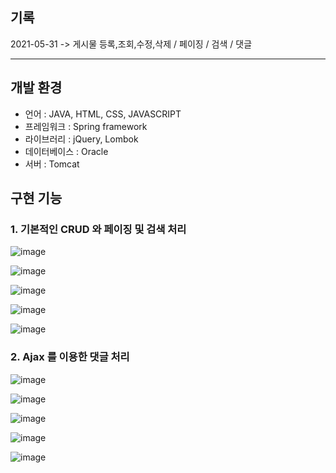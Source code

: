 ## 기록
2021-05-31
-> 게시물 등록,조회,수정,삭제 / 페이징 / 검색 / 댓글

--------------------------------------------------------------


## 개발 환경
- 언어 : JAVA, HTML, CSS, JAVASCRIPT
- 프레임워크 : Spring framework
- 라이브러리 : jQuery, Lombok
- 데이터베이스 : Oracle
- 서버 : Tomcat

## 구현 기능
### 1. 기본적인 CRUD 와 페이징 및 검색 처리

![image](https://user-images.githubusercontent.com/63898556/123822982-b818e500-d937-11eb-8b3c-a1539190a757.png)

![image](https://user-images.githubusercontent.com/63898556/123823206-f1515500-d937-11eb-998c-709ae8d98188.png)

![image](https://user-images.githubusercontent.com/63898556/123823521-41301c00-d938-11eb-87b2-6dcb33402ad9.png)

![image](https://user-images.githubusercontent.com/63898556/123824050-aa179400-d938-11eb-90ca-a03f47b76a86.png)

![image](https://user-images.githubusercontent.com/63898556/123824206-cadfe980-d938-11eb-9602-86595cd6dce8.png)


### 2. Ajax 를 이용한 댓글 처리

![image](https://user-images.githubusercontent.com/63898556/123824482-0a0e3a80-d939-11eb-811b-6a1df7b8f21a.png)

![image](https://user-images.githubusercontent.com/63898556/123824572-21e5be80-d939-11eb-82f6-0751d86430b0.png)

![image](https://user-images.githubusercontent.com/63898556/123824876-5fe2e280-d939-11eb-8733-abda554aafb3.png)

![image](https://user-images.githubusercontent.com/63898556/123824974-74bf7600-d939-11eb-9d72-1d34ee8a040a.png)

![image](https://user-images.githubusercontent.com/63898556/123825055-89037300-d939-11eb-91fd-82674adfa49a.png)
